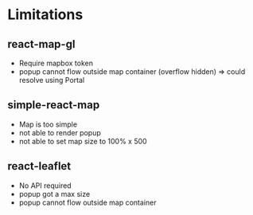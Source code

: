 # Limitations

## react-map-gl

- Require mapbox token
- popup cannot flow outside map container (overflow hidden) => could resolve using Portal

## simple-react-map

- Map is too simple
- not able to render popup
- not able to set map size to 100% x 500

## react-leaflet

- No API required
- popup got a max size
- popup cannot flow outside map container

